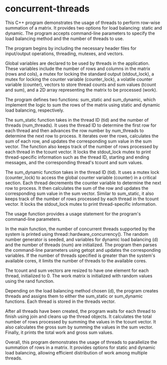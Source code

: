 # concurrent-threads

This C++ program demonstrates the usage of threads to perform row-wise summation of a matrix. It provides two options for load balancing: static and dynamic. The program accepts command-line parameters to specify the load balancing method and the number of threads to use.

The program begins by including the necessary header files for input/output operations, threading, mutexes, and vectors.

Global variables are declared to be used by threads in the application. These variables include the number of rows and columns in the matrix (rows and cols), a mutex for locking the standard output (stdout_lock), a mutex for locking the counter variable (counter_lock), a volatile counter variable (counter), vectors to store thread counts and sum values (tcount and sum), and a 2D array representing the matrix to be processed (work).

The program defines two functions: sum_static and sum_dynamic, which implement the logic to sum the rows of the matrix using static and dynamic load balancing, respectively.

The sum_static function takes in the thread ID (tid) and the number of threads (num_threads). It uses the thread ID to determine the first row for each thread and then advances the row number by num_threads to determine the next row to process. It iterates over the rows, calculates the sum of each row, and updates the corresponding sum value in the sum vector. The function also keeps track of the number of rows processed by each thread in the tcount vector. It locks the stdout_lock mutex to print thread-specific information such as the thread ID, starting and ending messages, and the corresponding thread's tcount and sum values.

The sum_dynamic function takes in the thread ID (tid). It uses a mutex lock (counter_lock) to access the global counter variable (counter) in a critical section. Each thread decrements the counter variable to determine the next row to process. It then calculates the sum of the row and updates the corresponding sum value in the sum vector. Similar to sum_static, it also keeps track of the number of rows processed by each thread in the tcount vector. It locks the stdout_lock mutex to print thread-specific information.

The usage function provides a usage statement for the program's command-line parameters.

In the main function, the number of concurrent threads supported by the system is printed using thread::hardware_concurrency(). The random number generator is seeded, and variables for dynamic load balancing (d) and the number of threads (num) are initialized. The program then parses the command-line parameters using getopt and updates the corresponding variables. If the number of threads specified is greater than the system's available cores, it limits the number of threads to the available cores.

The tcount and sum vectors are resized to have one element for each thread, initialized to 0. The work matrix is initialized with random values using the rand function.

Depending on the load balancing method chosen (d), the program creates threads and assigns them to either the sum_static or sum_dynamic functions. Each thread is stored in the threads vector.

After all threads have been created, the program waits for each thread to finish using join and cleans up the thread objects. It calculates the total number of rows processed by summing the values in the tcount vector. It also calculates the gross sum by summing the values in the sum vector. Finally, it prints the total work and gross sum values.

Overall, this program demonstrates the usage of threads to parallelize the summation of rows in a matrix. It provides options for static and dynamic load balancing, allowing efficient distribution of work among multiple threads.
